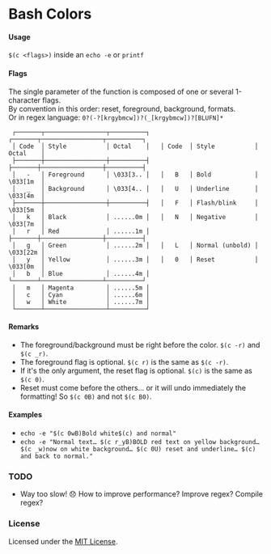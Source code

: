 # Bash Colors


#### Usage

`$(c <flags>)` inside an `echo -e` or `printf`


#### Flags

The single parameter of the function is composed of one or several 1-character flags.  
By convention in this order: reset, foreground, background, formats.  
Or in regex language: `0?(-?[krgybmcw])?(_[krgybmcw])?[BLUFN]*`

```
 ┌───────┬─────────────────┬──────────┐   ┌───────┬─────────────────┬──────────┐
 │ Code  │ Style           │ Octal    │   │ Code  │ Style           │ Octal    │
 ├───────┼─────────────────┼──────────┤   ├───────┼─────────────────┼──────────┤
 │   -   │ Foreground      │ \033[3.. │   │   B   │ Bold            │ \033[1m  │
 │   _   │ Background      │ \033[4.. │   │   U   │ Underline       │ \033[4m  │
 ├───────┼─────────────────┼──────────┤   │   F   │ Flash/blink     │ \033[5m  │
 │   k   │ Black           │ ......0m │   │   N   │ Negative        │ \033[7m  │
 │   r   │ Red             │ ......1m │   ├───────┼─────────────────┼──────────┤
 │   g   │ Green           │ ......2m │   │   L   │ Normal (unbold) │ \033[22m │
 │   y   │ Yellow          │ ......3m │   │   0   │ Reset           │ \033[0m  │
 │   b   │ Blue            │ ......4m │   └───────┴─────────────────┴──────────┘
 │   m   │ Magenta         │ ......5m │
 │   c   │ Cyan            │ ......6m │
 │   w   │ White           │ ......7m │
 └───────┴─────────────────┴──────────┘
```


#### Remarks

- The foreground/background must be right before the color. `$(c -r)` and `$(c _r)`.
- The foreground flag is optional. `$(c r)` is the same as `$(c -r)`.
- If it's the only argument, the reset flag is optional. `$(c)` is the same as `$(c 0)`.
- Reset must come before the others… or it will undo immediately the formatting! So `$(c 0B)` and not `$(c B0)`.


#### Examples

- `echo -e "$(c 0wB)Bold white$(c) and normal"`
- `echo -e "Normal text… $(c r_yB)BOLD red text on yellow background… $(c _w)now on white background… $(c 0U) reset and underline… $(c) and back to normal."`


### TODO

- Way too slow! 😞 How to improve performance? Improve regex? Compile regex?


### License

Licensed under the [MIT License](LICENSE).
